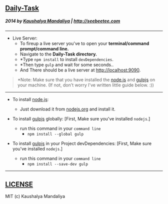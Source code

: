 ## [Daily-Task](http://krman009.github.io/Daily-Task/)

##### 2014 by [Kaushalya Mandaliya](https://twitter.com/kmandalwala "@kmandalwala") | http://seebeetee.com
---
+ Live Server:
  + To fireup a live server you've to open your **terminal/command prompt/command line.**
  + Navigate to the **Daily-Task directory.**
  + *Type `npm install` to install `devDependencies`.
  + *Then type `gulp` and wait for some seconds..
  + And There should be a live server at [http://localhost:9090](http://localhost:9090).

> *Note: Make sure that you have installed the [node.js](http://nodejs.org) and [gulpjs](http://gulpjs.com) on your machine. (If not, don't worry I've written little guide below. :))

---

+ To install [node.js](http://nodejs.org):
  + Just download it from [nodejs.org](http://nodejs.org) and install it.
  
+ To install [gulpjs](http://gulpjs.com) globally: [First, Make sure you've installed `nodejs`.]
  + run this command in your `command line`
    + `npm install --global gulp`

+ To install [gulpjs](http://gulpjs.com) in your Project devDependencies: [First, Make sure you've installed `nodejs`.]
  + run this command in your `command line`
    + `npm install --save-dev gulp`

---
## [LICENSE](https://github.com/krman009/Daily-Task/blob/master/LICENSE)
MIT (c) Kaushalya Mandaliya
